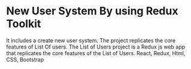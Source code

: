 # New User System By using Redux Toolkit 
 It includes a create new user system.
 The project replicates the core features of List Of users.
 The List of Users project is a Redux js web app that replicates the core features of the List of Users.
 React, Redux, Html, CSS, Bootstrap
